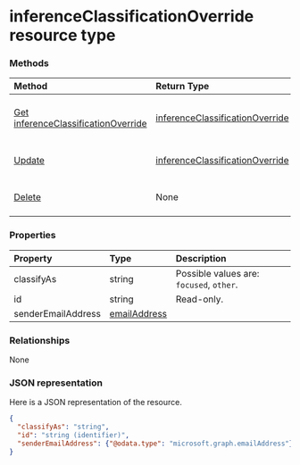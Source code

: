 # inferenceClassificationOverride resource type




### Methods

| Method		   | Return Type	|Description|
|:---------------|:--------|:----------|
|[Get inferenceClassificationOverride](../api/inferenceclassificationoverride_get.md) | [inferenceClassificationOverride](inferenceclassificationoverride.md) |Read properties and relationships of inferenceClassificationOverride object.|
|[Update](../api/inferenceclassificationoverride_update.md) | [inferenceClassificationOverride](inferenceclassificationoverride.md)	|Update inferenceClassificationOverride object. |
|[Delete](../api/inferenceclassificationoverride_delete.md) | None |Delete inferenceClassificationOverride object. |

### Properties
| Property	   | Type	|Description|
|:---------------|:--------|:----------|
|classifyAs|string| Possible values are: `focused`, `other`.|
|id|string| Read-only.|
|senderEmailAddress|[emailAddress](emailaddress.md)||

### Relationships
None


### JSON representation

Here is a JSON representation of the resource.

<!-- {
  "blockType": "resource",
  "optionalProperties": [

  ],
  "@odata.type": "microsoft.graph.inferenceClassificationOverride"
}-->

```json
{
  "classifyAs": "string",
  "id": "string (identifier)",
  "senderEmailAddress": {"@odata.type": "microsoft.graph.emailAddress"}
}

```

<!-- uuid: 8fcb5dbc-d5aa-4681-8e31-b001d5168d79
2015-10-25 14:57:30 UTC -->
<!-- {
  "type": "#page.annotation",
  "description": "inferenceClassificationOverride resource",
  "keywords": "",
  "section": "documentation",
  "tocPath": ""
}-->
